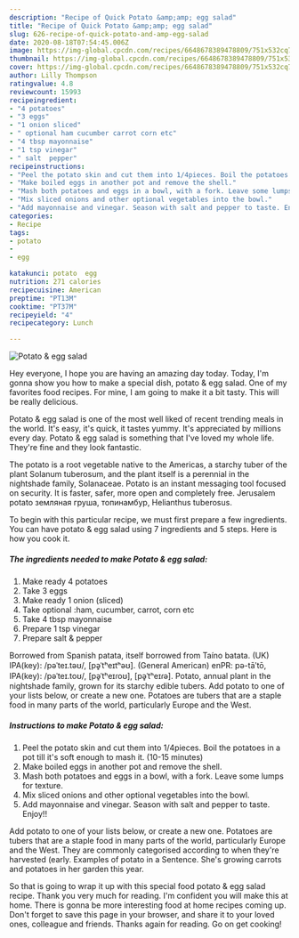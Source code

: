 ```yaml
---
description: "Recipe of Quick Potato &amp;amp; egg salad"
title: "Recipe of Quick Potato &amp;amp; egg salad"
slug: 626-recipe-of-quick-potato-and-amp-egg-salad
date: 2020-08-18T07:54:45.006Z
image: https://img-global.cpcdn.com/recipes/6648678389478809/751x532cq70/potato-egg-salad-recipe-main-photo.jpg
thumbnail: https://img-global.cpcdn.com/recipes/6648678389478809/751x532cq70/potato-egg-salad-recipe-main-photo.jpg
cover: https://img-global.cpcdn.com/recipes/6648678389478809/751x532cq70/potato-egg-salad-recipe-main-photo.jpg
author: Lilly Thompson
ratingvalue: 4.8
reviewcount: 15993
recipeingredient:
- "4 potatoes"
- "3 eggs"
- "1 onion sliced"
- " optional ham cucumber carrot corn etc"
- "4 tbsp mayonnaise"
- "1 tsp vinegar"
- " salt  pepper"
recipeinstructions:
- "Peel the potato skin and cut them into 1/4pieces. Boil the potatoes in a pot till it&#39;s soft enough to mash it. (10-15 minutes)"
- "Make boiled eggs in another pot and remove the shell."
- "Mash both potatoes and eggs in a bowl, with a fork. Leave some lumps for texture."
- "Mix sliced onions and other optional vegetables into the bowl."
- "Add mayonnaise and vinegar. Season with salt and pepper to taste. Enjoy!!"
categories:
- Recipe
tags:
- potato
- 
- egg

katakunci: potato  egg 
nutrition: 271 calories
recipecuisine: American
preptime: "PT13M"
cooktime: "PT37M"
recipeyield: "4"
recipecategory: Lunch

---
```



![Potato &amp; egg salad](https://img-global.cpcdn.com/recipes/6648678389478809/751x532cq70/potato-egg-salad-recipe-main-photo.jpg)

Hey everyone, I hope you are having an amazing day today. Today, I'm gonna show you how to make a special dish, potato &amp; egg salad. One of my favorites food recipes. For mine, I am going to make it a bit tasty. This will be really delicious.

Potato &amp; egg salad is one of the most well liked of recent trending meals in the world. It's easy, it's quick, it tastes yummy. It's appreciated by millions every day. Potato &amp; egg salad is something that I've loved my whole life. They're fine and they look fantastic.

The potato is a root vegetable native to the Americas, a starchy tuber of the plant Solanum tuberosum, and the plant itself is a perennial in the nightshade family, Solanaceae. Potato is an instant messaging tool focused on security. It is faster, safer, more open and completely free. Jerusalem potato земляная груша, топинамбур, Helianthus tuberosus.


To begin with this particular recipe, we must first prepare a few ingredients. You can have potato &amp; egg salad using 7 ingredients and 5 steps. Here is how you cook it.

<!--inarticleads1-->

##### The ingredients needed to make Potato &amp; egg salad:

1. Make ready 4 potatoes
1. Take 3 eggs
1. Make ready 1 onion (sliced)
1. Take  optional :ham, cucumber, carrot, corn etc
1. Take 4 tbsp mayonnaise
1. Prepare 1 tsp vinegar
1. Prepare  salt &amp; pepper


Borrowed from Spanish patata, itself borrowed from Taíno batata. (UK) IPA(key): /pəˈteɪ.təʊ/, [pə̥ˈtʰeɪtʰəʊ]. (General American) enPR: pə-tāʹtō, IPA(key): /pəˈteɪ.toʊ/, [pə̥ˈtʰeɪɾoʊ], [pə̥ˈtʰeɪɾə]. Potato, annual plant in the nightshade family, grown for its starchy edible tubers. Add potato to one of your lists below, or create a new one. Potatoes are tubers that are a staple food in many parts of the world, particularly Europe and the West. 

<!--inarticleads2-->

##### Instructions to make Potato &amp; egg salad:

1. Peel the potato skin and cut them into 1/4pieces. Boil the potatoes in a pot till it&#39;s soft enough to mash it. (10-15 minutes)
1. Make boiled eggs in another pot and remove the shell.
1. Mash both potatoes and eggs in a bowl, with a fork. Leave some lumps for texture.
1. Mix sliced onions and other optional vegetables into the bowl.
1. Add mayonnaise and vinegar. Season with salt and pepper to taste. Enjoy!!


Add potato to one of your lists below, or create a new one. Potatoes are tubers that are a staple food in many parts of the world, particularly Europe and the West. They are commonly categorised according to when they&#39;re harvested (early. Examples of potato in a Sentence. She&#39;s growing carrots and potatoes in her garden this year. 

So that is going to wrap it up with this special food potato &amp; egg salad recipe. Thank you very much for reading. I'm confident you will make this at home. There is gonna be more interesting food at home recipes coming up. Don't forget to save this page in your browser, and share it to your loved ones, colleague and friends. Thanks again for reading. Go on get cooking!
